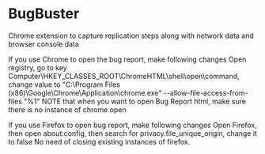 # BugBuster
Chrome extension to capture replication steps along with network data and browser console data

If you use Chrome to open the bug report, make following changes
Open registry, go to key Computer\HKEY_CLASSES_ROOT\ChromeHTML\shell\open\command, change value to 
"C:\Program Files (x86)\Google\Chrome\Application\chrome.exe" --allow-file-access-from-files "%1"
NOTE that when you want to open Bug Report html, make sure there is no instance of chrome open

If you use Firefox to open bug report, make following changes
Open Firefox, then open about:config, then search for privacy.file_unique_origin, change it to false
No need of closing existing instances of firefox.